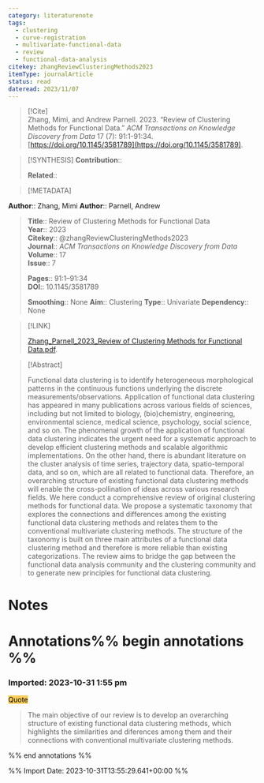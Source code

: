 ```yaml
---
category: literaturenote
tags:
  - clustering
  - curve-registration
  - multivariate-functional-data
  - review
  - functional-data-analysis
citekey: zhangReviewClusteringMethods2023
itemType: journalArticle
status: read
dateread: 2023/11/07
---
```


> [!Cite]  
> Zhang, Mimi, and Andrew Parnell. 2023. “Review of Clustering Methods for Functional Data.” _ACM Transactions on Knowledge Discovery from Data_ 17 (7): 91:1-91:34. [https://doi.org/10.1145/3581789](https://doi.org/10.1145/3581789).

> [!SYNTHESIS] 
>**Contribution**::
>
>**Related**:: 
>

> [!METADATA]  
>
**Author**:: Zhang, Mimi
**Author**:: Parnell, Andrew<br>
> **Title**:: Review of Clustering Methods for Functional Data    
> **Year**:: 2023     
> **Citekey**:: @zhangReviewClusteringMethods2023    
>**Journal**:: *ACM Transactions on Knowledge Discovery from Data*    
>**Volume**:: 17    
>**Issue**:: 7     
>    
>    
>     
> **Pages**:: 91:1–91:34    
>**DOI**:: 10.1145/3581789    
>
>**Smoothing**:: None
>**Aim**:: Clustering
>**Type**:: Univariate
>**Dependency**:: None

> [!LINK] 
>
> [Zhang_Parnell_2023_Review of Clustering Methods for Functional Data.pdf](file:///Users/steven/Library/CloudStorage/GoogleDrive-steven.golovkine@ul.ie/My%20Drive/bibliography/ACM%20Transactions%20on%20Knowledge%20Discovery%20from%20Data/2023/Zhang_Parnell_2023_Review%20of%20Clustering%20Methods%20for%20Functional%20Data.pdf).

>[!Abstract]
>
>Functional data clustering is to identify heterogeneous morphological patterns in the continuous functions underlying the discrete measurements/observations. Application of functional data clustering has appeared in many publications across various fields of sciences, including but not limited to biology, (bio)chemistry, engineering, environmental science, medical science, psychology, social science, and so on. The phenomenal growth of the application of functional data clustering indicates the urgent need for a systematic approach to develop efficient clustering methods and scalable algorithmic implementations. On the other hand, there is abundant literature on the cluster analysis of time series, trajectory data, spatio-temporal data, and so on, which are all related to functional data. Therefore, an overarching structure of existing functional data clustering methods will enable the cross-pollination of ideas across various research fields. We here conduct a comprehensive review of original clustering methods for functional data. We propose a systematic taxonomy that explores the connections and differences among the existing functional data clustering methods and relates them to the conventional multivariate clustering methods. The structure of the taxonomy is built on three main attributes of a functional data clustering method and therefore is more reliable than existing categorizations. The review aims to bridge the gap between the functional data analysis community and the clustering community and to generate new principles for functional data clustering.
>>


# Notes<br>
# Annotations%% begin annotations %%  
 
  
  
 
 
  
### Imported: 2023-10-31 1:55 pm  
  
  
<mark style="background-color: #f9cd59">Quote</mark>  
> The main objective of our review is to develop an overarching structure of existing functional data clustering methods, which highlights the similarities and diferences among them and their connections with conventional multivariate clustering methods.
  
  
%% end annotations %%

%% Import Date: 2023-10-31T13:55:29.641+00:00 %%
